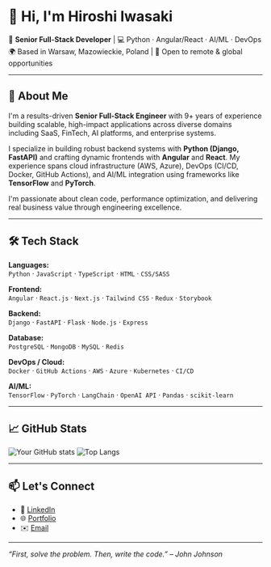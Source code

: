 # 👋 Hi, I'm Hiroshi Iwasaki


🎯 **Senior Full-Stack Developer** | 💻 Python · Angular/React · AI/ML · DevOps  
🌍 Based in Warsaw, Mazowieckie, Poland | 💬 Open to remote & global opportunities

---

## 🚀 About Me

I'm a results-driven **Senior Full-Stack Engineer** with 9+ years of experience building scalable, high-impact applications across diverse domains including SaaS, FinTech, AI platforms, and enterprise systems.

I specialize in building robust backend systems with **Python (Django, FastAPI)** and crafting dynamic frontends with **Angular** and **React**. My experience spans cloud infrastructure (AWS, Azure), DevOps (CI/CD, Docker, GitHub Actions), and AI/ML integration using frameworks like **TensorFlow** and **PyTorch**.

I'm passionate about clean code, performance optimization, and delivering real business value through engineering excellence.

---

## 🛠️ Tech Stack

**Languages:**  
`Python` · `JavaScript` · `TypeScript` · `HTML` · `CSS/SASS`

**Frontend:**  
`Angular` · `React.js` · `Next.js` · `Tailwind CSS` · `Redux` · `Storybook`

**Backend:**  
`Django` · `FastAPI` · `Flask` · `Node.js` · `Express`

**Database:**  
`PostgreSQL` · `MongoDB` · `MySQL` · `Redis`

**DevOps / Cloud:**  
`Docker` · `GitHub Actions` · `AWS` · `Azure` · `Kubernetes` · `CI/CD`

**AI/ML:**  
`TensorFlow` · `PyTorch` · `LangChain` · `OpenAI API` · `Pandas` · `scikit-learn`

---

## 📈 GitHub Stats

![Your GitHub stats](https://github-readme-stats.vercel.app/api?username=your-username&show_icons=true&theme=default&count_private=true)
![Top Langs](https://github-readme-stats.vercel.app/api/top-langs/?username=your-username&layout=compact)

---

## 📫 Let's Connect

- 💼 [LinkedIn](https://linkedin.com/in/your-link)
- 🌐 [Portfolio](https://your-portfolio.com)
- ✉️ [Email](mailto:your.email@example.com)

---

_“First, solve the problem. Then, write the code.” – John Johnson_
